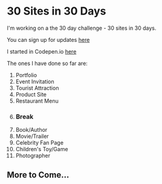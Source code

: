 # 30 Sites in 30 Days

I'm working on a the 30 day challenge - 30 sites in 30 days.

You can sign up for updates [here](https://www.subscribepage.com/30days30sites)

I started in Codepen.io [here](https://codepen.io/collection/DZBzzL/)

The ones I have done so far are:

1. Portfolio
1. Event Invitation
1. Tourist Attraction
1. Product Site
1. Restaurant Menu
1. ### Break
1. Book/Author
1. Movie/Trailer
1. Celebrity Fan Page
1. Children's Toy/Game
1. Photographer

## More to Come...